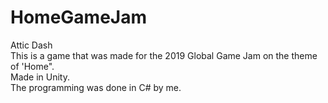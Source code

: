 # HomeGameJam
Attic Dash <br>
This is a game that was made for the 2019 Global Game Jam on the theme of 'Home". <br>
Made in Unity.<br>
The programming was done in C# by me.<br>
